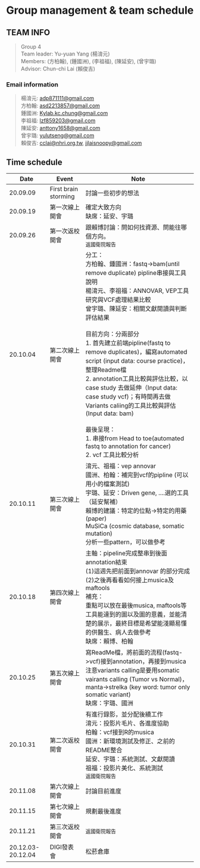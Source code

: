 # Group management & team schedule  
## TEAM INFO
> Group 4  
> Team leader: Yu-yuan Yang (楊淯元)  
> Members: (方柏翰), (鍾國洲), (李祖福), (陳延安), (曾宇璐)  
> Advisor: Chun-chi Lai (賴俊吉)  
### Email information
> 楊淯元: adp871111@gmail.com  
> 方柏翰: asd2213857@gmail.com  
> 鍾國洲: Kylab.kc.chung@gmail.com  
> 李祖福: lzf859203@gmail.com  
> 陳延安: anttony1658@gmail.com  
> 曾宇璐: yulutseng@gmail.com  
> 賴俊吉: cclai@nhri.org.tw, jjlaisnoopy@gmail.com  
## Time schedule

| Date              | Event                | Note                                                                                                                                                                                                                                                                                                                                                                                                                                                                                                                                                                                                             |
| ----------------- | -------------------- | ---------------------------------------------------------------------------------------------------------------------------------------------------------------------------------------------------------------------------------------------------------------------------------------------------------------------------------------------------------------------------------------------------------------------------------------------------------------------------------------------------------------------------------------------------------------------------------------------------------------- |
| 20.09.09          | First brain storming | 討論一些初步的想法                                                                                                                                                                                                                                                                                                                                                                                                                                                                                                                                                                                               |
| 20.09.19          | 第一次線上開會       | 確定大致方向<br>缺席：延安、宇璐                                                                                                                                                                                                                                                                                                                                                                                                                                                                                                                                                                                 |
| 20.09.26          | 第一次返校開會       | 跟賴博討論：問如何找資源、問能往哪個方向。<br>`返國衛院報告`                                                                                                                                                                                                                                                                                                                                                                                                                                                                                                                                                     |
| 20.10.04          | 第二次線上開會       | 分工：<br>方柏翰、鍾國洲：fastq->bam(until remove duplicate) pipline串接與工具說明<br>楊淯元、李祖福：ANNOVAR, VEP工具研究與VCF處理結果比較<br>曾宇璐、陳延安：相關文獻閱讀與判斷評估結果<br><br>目前方向：分兩部分<br>1. 首先建立前端pipline(fastq to remove duplicates)，編寫automated script (input data: course practice)，整理Readme檔<br>2. annotation工具比較與評估比較，以case study 去做延伸（Input data: case study vcf)；有時間再去做Variants caliing的工具比較與評估 (Input data: bam)<br><br>最後呈現：<br>1. 串接from Head to toe(automated fastq to annotation for cancer)<br>2. vcf 工具比較分析 |
| 20.10.11          | 第三次線上開會       | 淯元、祖福：vep annovar<br>國洲、柏翰：補完到vcf的pipline (可以用小的檔案測試)<br>宇璐、延安：Driven gene, ....選的工具（延安幫補）<br>賴博的建議：特定的位點->特定的用藥(paper)<br>MuSiCa (cosmic database, somatic mutation)<br>分析一些pattern，可以做參考                                                                                                                                                                                                                                                                                                                                                    |
| 20.10.18          | 第四次線上開會       | 主軸：pipeline完成整串到後面annotation結束<br>(1)這週先把前面到annovar 的部分完成<br>(2)之後再看看如何接上musica及maftools <br>補充：<br>重點可以放在最後musica, maftools等工具能達到的圖以及圖的意義，並能清楚的展示，最終目標是希望能淺顯易懂的供醫生、病人去做參考<br>缺席：賴博、柏翰                                                                                                                                                                                                                                                                                                                        |
| 20.10.25          | 第五次線上開會       | 寫ReadMe檔，將前面的流程(fastq->vcf)接到annotation，再接到musica<br>注意variants calling是要用somatic vairants calling (Tumor vs Normal)，manta->strelka (key word: tumor only somatic variant)<br>缺席：宇璐、國洲                                                                                                                                                                                                                                                                                                                                                                                              |
| 20.10.31          | 第二次返校開會       | 有進行錄影，並分配後續工作<br>淯元：投影片毛片、各進度協助<br>柏翰：vcf接到R的musica<br>國洲：新環境測試及修正、之前的README整合<br>延安、宇璐：系統測試、文獻閱讀<br>祖福：投影片美化、系統測試<br>`返國衛院報告`                                                                                                                                                                                                                                                                                                                                                                                               |
| 20.11.08          | 第六次線上開會       | 討論目前進度                                                                                                                                                                                                                                                                                                                                                                                                                                                                                                                                                                                         |
| 20.11.15          | 第七次線上開會       | 規劃最後進度                                                                                                                                                                                                                                                                                                                                                                                                                                                                                                                                                                                                       |
| 20.11.21          | 第三次返校開會       | `返國衛院報告`                                                                                                                                                                                                                                                                                                                                                                                                                                                                                                                                                                                                   |
| 20.12.03-20.12.04 | DIGI發表會          | 松菸倉庫                                                                                                                                                                                                                                                                                                                                                                                                                                                                                                                                                                                                         |
